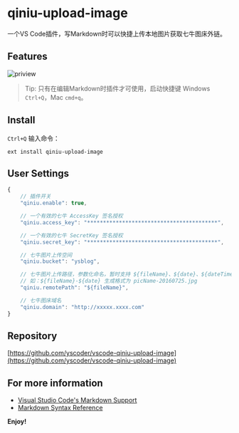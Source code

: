 # qiniu-upload-image

一个VS Code插件，写Markdown时可以快捷上传本地图片获取七牛图床外链。

## Features

![priview](https://raw.githubusercontent.com/yscoder/vscode-qiniu-upload-image/master/features/preview.gif)

> Tip: 只有在编辑Markdown时插件才可使用，启动快捷键 Windows `Ctrl+Q`，Mac `cmd+q`。

## Install

`Ctrl+Q` 输入命令：

```
ext install qiniu-upload-image
```

## User Settings

```js
{
    // 插件开关
    "qiniu.enable": true,

    // 一个有效的七牛 AccessKey 签名授权
    "qiniu.access_key": "*****************************************",

    // 一个有效的七牛 SecretKey 签名授权
    "qiniu.secret_key": "*****************************************",

    // 七牛图片上传空间
    "qiniu.bucket": "ysblog",

    // 七牛图片上传路径，参数化命名，暂时支持 ${fileName}、${date}、${dateTime}
    // 如：${fileName}-${date} 生成格式为 picName-20160725.jpg
    "qiniu.remotePath": "${fileName}",

    // 七牛图床域名
    "qiniu.domain": "http://xxxxx.xxxx.com"
}
```

## Repository

[https://github.com/yscoder/vscode-qiniu-upload-image](https://github.com/yscoder/vscode-qiniu-upload-image)



## For more information

* [Visual Studio Code's Markdown Support](http://code.visualstudio.com/docs/languages/markdown)
* [Markdown Syntax Reference](https://help.github.com/articles/markdown-basics/)

**Enjoy!**
